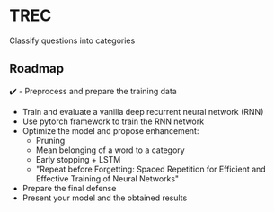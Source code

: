 # TREC
Classify questions into categories


## Roadmap
:heavy_check_mark: - Preprocess and prepare the training data
- Train and evaluate a vanilla deep recurrent neural network (RNN)
- Use pytorch framework to train the RNN network
- Optimize the model and propose enhancement:
	- Pruning
	- Mean belonging of a word to a category
	- Early stopping + LSTM
	- "Repeat before Forgetting: Spaced Repetition for Efficient and Effective Training of Neural Networks"
- Prepare the final defense
- Present your model and the obtained results
